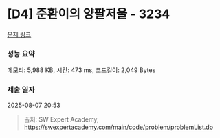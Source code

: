 # [D4] 준환이의 양팔저울 - 3234 

[문제 링크](https://swexpertacademy.com/main/code/problem/problemDetail.do?contestProbId=AWAe7XSKfUUDFAUw) 

### 성능 요약

메모리: 5,988 KB, 시간: 473 ms, 코드길이: 2,049 Bytes

### 제출 일자

2025-08-07 20:53



> 출처: SW Expert Academy, https://swexpertacademy.com/main/code/problem/problemList.do